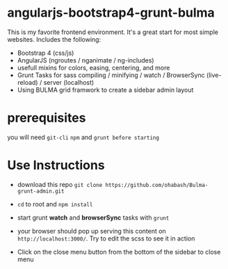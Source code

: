 # angularjs-bootstrap4-grunt-bulma

This is my favorite frontend environment. It's a great start for most simple websites. Includes the following:

 * Bootstrap 4 (css/js)
 * AngularJS (ngroutes / nganimate / ng-includes)
 * usefull mixins for colors, easing, centering, and more
 * Grunt Tasks for sass compiling / minifying / watch / BrowserSync (live-reload) / server (localhost)
 * Using BULMA grid framwork to create a sidebar admin layout

# prerequisites
you will need `git-cli` `npm` and `grunt before starting`


# Use Instructions

* download this repo `git clone https://github.com/ohabash/Bulma-grunt-admin.git`

* `cd` to root and `npm install`

* start grunt __watch__ and __browserSync__ tasks with `grunt`

* your browser should pop up serving this content on `http://localhost:3000/`. Try to edit the scss to see it in action

* Click on the close menu button from the bottom of the sidebar to close menu